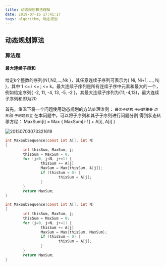 ```yaml
---
title: 动态规划算法理解
date: 2019-07-16 17:41:17
tags: algorithm, 动态规划
---
```


## 动态规划算法





### 算法题
#### 最大连续子串和
给定k个整数的序列{N1,N2,...,Nk }，其任意连续子序列可表示为{ Ni, Ni+1, ..., Nj }，其中 1 <= i <= j <= k。最大连续子序列是所有连续子序中元素和最大的一个，例如给定序列{ -2, 11, -4, 13, -5, -2 }，其最大连续子序列为{11,-4,13}，最大连续子序列和即为20

首先，重温下将一个问题使用动态规划的方法处理准则：
`最优子结构`  `子问题重叠`  `边界`和 `子问题独立`
在本问题中，可以将子序列和其子子序列进行问题分割
得到状态转移方程：
MaxSum[i] = Max { MaxSum[i-1] + A[i], A[i] }

![20150703073321619](/Users/miaoliu/Desktop/20150703073321619.png)

```c
int MaxSubSequence(const int A[], int N) 
{
		int thisSum, MaxSum, j;
		thisSum = MaxSum = 0;
		for (j=0, j<N, j+=1) {
				thisSum += A[j]
				MaxSum = Max{thisSum, A[j]};
				if (thisSum < 0) {
						thisSum = A[j];
				}
		}
		return MaxSum;
}

int MaxSubSequence(const int A[], int N) 
{
		int thisSum, MaxSum, j;
		thisSum = MaxSum = 0;
		for (j=0, j<N, j+=1) {
				thisSum += A[j]
				MaxSum = Max{thisSum, MaxSum};
				if (thisSum < 0) {
						thisSum = A[j];
				}
		}
		return MaxSum;
}

```

